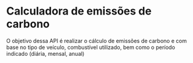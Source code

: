 # Calculadora de emissões de carbono

O objetivo dessa API é realizar o cálculo de emissões de carbono e com base no tipo de veículo, combustível utilizado, bem como o período indicado (diária, mensal, anual)

